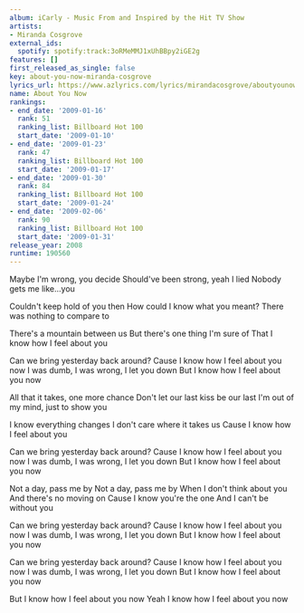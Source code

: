 ```yaml
---
album: iCarly - Music From and Inspired by the Hit TV Show
artists:
- Miranda Cosgrove
external_ids:
  spotify: spotify:track:3oRMeMMJ1xUhBBpy2iGE2g
features: []
first_released_as_single: false
key: about-you-now-miranda-cosgrove
lyrics_url: https://www.azlyrics.com/lyrics/mirandacosgrove/aboutyounow.html
name: About You Now
rankings:
- end_date: '2009-01-16'
  rank: 51
  ranking_list: Billboard Hot 100
  start_date: '2009-01-10'
- end_date: '2009-01-23'
  rank: 47
  ranking_list: Billboard Hot 100
  start_date: '2009-01-17'
- end_date: '2009-01-30'
  rank: 84
  ranking_list: Billboard Hot 100
  start_date: '2009-01-24'
- end_date: '2009-02-06'
  rank: 90
  ranking_list: Billboard Hot 100
  start_date: '2009-01-31'
release_year: 2008
runtime: 190560
---
```

Maybe I'm wrong, you decide
Should've been strong, yeah I lied
Nobody gets me like...you

Couldn't keep hold of you then
How could I know what you meant?
There was nothing to compare to

There's a mountain between us
But there's one thing I'm sure of
That I know how I feel about you

Can we bring yesterday back around?
Cause I know how I feel about you now
I was dumb, I was wrong, I let you down
But I know how I feel about you now

All that it takes, one more chance
Don't let our last kiss be our last
I'm out of my mind, just to show you

I know everything changes
I don't care where it takes us
Cause I know how I feel about you

Can we bring yesterday back around?
Cause I know how I feel about you now
I was dumb, I was wrong, I let you down
But I know how I feel about you now

Not a day, pass me by
Not a day, pass me by
When I don't think about you
And there's no moving on
Cause I know you're the one
And I can't be without you

Can we bring yesterday back around?
Cause I know how I feel about you now
I was dumb, I was wrong, I let you down
But I know how I feel about you now

Can we bring yesterday back around?
Cause I know how I feel about you now
I was dumb, I was wrong, I let you down
But I know how I feel about you now

But I know how I feel about you now
Yeah I know how I feel about you now
